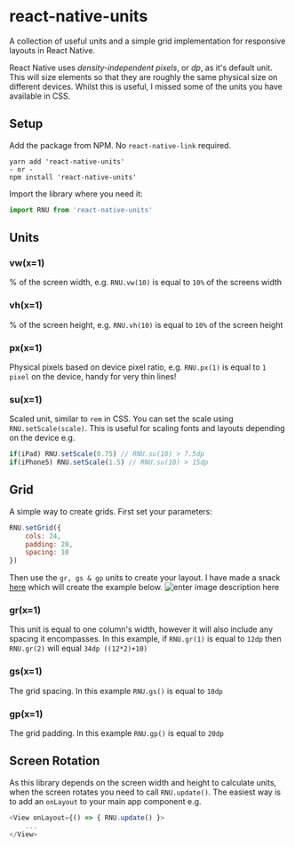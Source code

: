 

# react-native-units

A collection of useful units and a simple grid implementation for responsive layouts in React Native.

React Native uses *density-independent pixels*, or *dp*, as it's default unit. This will size elements so that they are roughly the same physical size on different devices. Whilst this is useful, I missed some of the units you have available in CSS. 

## Setup
Add the package from NPM. No `react-native-link` required.
```
yarn add 'react-native-units'
- or - 
npm install 'react-native-units'
```

Import the library where you need it:
```javascript
import RNU from 'react-native-units'
```


## Units

### vw(x=1)
% of the screen width, e.g. `RNU.vw(10)` is equal to `10%` of the screens width

### vh(x=1)
% of the screen height, e.g. `RNU.vh(10)` is equal to `10%` of the screen height

### px(x=1)
Physical pixels based on device pixel ratio, e.g. `RNU.px(1)` is equal to `1 pixel` on the device, handy for very thin lines!

### su(x=1)
Scaled unit, similar to `rem` in CSS. You can set the scale using `RNU.setScale(scale)`. This is useful for scaling fonts and layouts depending on the device e.g.

```javascript
if(iPad) RNU.setScale(0.75) // RNU.su(10) > 7.5dp
if(iPhone5) RNU.setScale(1.5) // RNU.su(10) > 15dp
```

## Grid

A simple way to create grids. First set your parameters:

```javascript
RNU.setGrid({
	cols: 24, 
	padding: 20, 
	spacing: 10 
})
```
Then use the `gr, gs & gp` units to create your layout. I have made a snack [here](https://snack.expo.io/@alexfoxy/react-native-units-grid-example) which will create the example below.
![enter image description here](https://i.imgur.com/FbC45qM.png)

### gr(x=1)
This unit is equal to one column's width, however it will also include any spacing it encompasses. In this example, if `RNU.gr(1)` is equal to `12dp` then `RNU.gr(2)` will equal `34dp ((12*2)+10)` 

### gs(x=1)
The grid spacing. In this example `RNU.gs()` is equal to `10dp`

### gp(x=1)
The grid padding. In this example `RNU.gp()` is equal to `20dp`


## Screen Rotation
As this library depends on the screen width and height to calculate units, when the screen rotates you need to call `RNU.update()`. The easiest way is to add an `onLayout` to your main app component e.g.
```javascript
<View onLayout={() => { RNU.update() }>
	...
</View>
```


